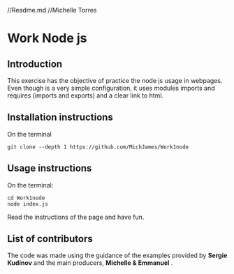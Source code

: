 //Readme.md
//Michelle Torres

# Work Node js


## Introduction
This exercise has the objective of practice the node js usage in webpages. Even though is a very simple configuration, it uses modules imports and requires (imports and exports) and a clear link to html.

## Installation instructions
On the terminal

 ```
git clone --depth 1 https://github.com/MichJames/Work1node
 ```

## Usage instructions
On the terminal:

```
cd Work1node
node index.js
```
Read the instructions of the page and have fun.

## List of contributors
The code was made using the guidance of the examples provided by **Sergie Kudinov** and the main producers, **Michelle & Emmanuel** .
